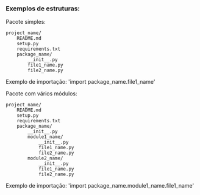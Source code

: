 ### Exemplos de estruturas:

Pacote simples:


    project_name/
        README.md
        setup.py
        requirements.txt
        package_name/
            __init__.py
            file1_name.py
            file2_name.py


Exemplo de importação: 'import package_name.file1_name'

Pacote com vários módulos:

    project_name/
        README.md
        setup.py
        requirements.txt
        package_name/
            __init__.py
            module1_name/
                __init__.py
                file1_name.py
                file2_name.py
            module2_name/
                __init__.py
                file1_name.py
                file2_name.py    

Exemplo de importação: 'import package_name.module1_name.file1_name'